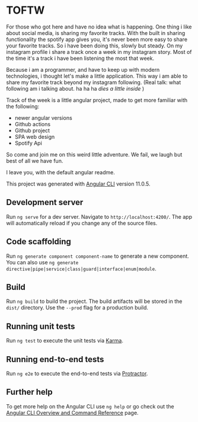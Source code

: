 # TOFTW

For those who got here and have no idea what is happening.
One thing i like about social media, is sharing my favorite tracks.
With the built in sharing functionality the spotify app gives you, it's never been more easy to share your favorite tracks.
So i have been doing this, slowly but steady.
On my instagram profile i share a track once a week in my instagram story. Most of the time it's a track i have been listening the most that week.

Because i am a programmer, and have to keep up with modern technologies, i thought let's make a little application.
This way i am able to share my favorite track beyond my instagram following.
(Real talk: what following am i talking about. ha ha ha *dies a little inside* )

Track of the week is a little angular project, made to get more familiar with the following:
- newer angular versions
- Github actions
- Github project
- SPA web design
- Spotify Api

So come and join me on this weird little adventure.
We fail, we laugh but best of all we have fun.

I leave you, with the default angular readme.

This project was generated with [Angular CLI](https://github.com/angular/angular-cli) version 11.0.5.

## Development server

Run `ng serve` for a dev server. Navigate to `http://localhost:4200/`. The app will automatically reload if you change any of the source files.

## Code scaffolding

Run `ng generate component component-name` to generate a new component. You can also use `ng generate directive|pipe|service|class|guard|interface|enum|module`.

## Build

Run `ng build` to build the project. The build artifacts will be stored in the `dist/` directory. Use the `--prod` flag for a production build.

## Running unit tests

Run `ng test` to execute the unit tests via [Karma](https://karma-runner.github.io).

## Running end-to-end tests

Run `ng e2e` to execute the end-to-end tests via [Protractor](http://www.protractortest.org/).

## Further help

To get more help on the Angular CLI use `ng help` or go check out the [Angular CLI Overview and Command Reference](https://angular.io/cli) page.
